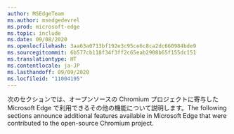 ```yaml
---
author: MSEdgeTeam
ms.author: msedgedevrel
ms.prod: microsoft-edge
ms.topic: include
ms.date: 09/08/2020
ms.openlocfilehash: 3aa63a0713bf192e3c95ce6c8ca2dc660984bde9
ms.sourcegitcommit: 6b577cb118f34f3ff2c65eab2908b65f155dc151
ms.translationtype: HT
ms.contentlocale: ja-JP
ms.lasthandoff: 09/09/2020
ms.locfileid: "11004195"
---
```

<span data-ttu-id="f45dc-101">次のセクションでは、オープンソースの Chromium プロジェクトに寄与した Microsoft Edge で利用できるその他の機能について説明します。</span><span class="sxs-lookup"><span data-stu-id="f45dc-101">The following sections announce additional features available in Microsoft Edge that were contributed to the open-source Chromium project.</span></span>  
